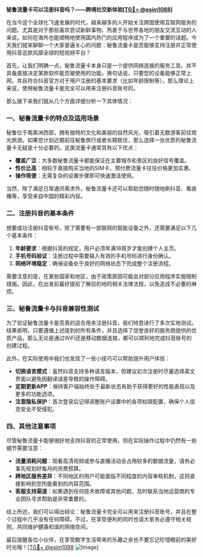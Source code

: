 **秘鲁流量卡可以注册抖音吗？——跨境社交新体验[[TG💪+ @esim1088](https://t.me/s/esim1088)]**

在当今这个全球化飞速发展的时代，越来越多的人开始关注跨国使用互联网服务的问题。尤其是对于那些喜欢尝试新鲜事物、热衷于与世界各地的朋友交流互动的人来说，如何在海外也能顺畅地使用国内热门的应用程序成为了一个重要的话题。今天我们就来聊聊一个大家普遍关心的问题：秘鲁流量卡是否能够支持注册并正常使用抖音这款风靡全球的短视频平台？

首先，让我们明确一点，秘鲁流量卡本身只是一个提供网络连接的服务工具，并不具备直接决定某款软件能否被使用的功能。换句话说，只要您的设备能够正常上网，并且符合抖音官方对于用户注册的基本要求（比如年龄限制等），那么理论上来说，使用秘鲁流量卡是完全可以用来注册抖音账号的。

那么接下来我们就从几个方面详细分析一下具体情况：

### 一、秘鲁流量卡的特点及适用场景

秘鲁位于南美洲西部，拥有独特的文化和美丽的自然风光，吸引着无数游客前往观光旅游。如果您计划近期前往秘鲁旅行或者长期居住，那么选择一张优质的秘鲁流量卡无疑是十分必要的。这类流量卡通常具有以下优点：
- **覆盖广泛**：大多数秘鲁流量卡都能保证在主要城市和景区的良好信号覆盖。
- **性价比高**：相较于直接购买当地的SIM卡，预付费流量卡往往价格更加实惠。
- **操作简便**：无需复杂的设置步骤即可快速激活使用。

当然，除了满足日常通讯需求外，秘鲁流量卡还可以帮助您随时随地刷抖音、看直播等，享受来自中国的精彩内容。

### 二、注册抖音的基本条件

想要成功注册抖音账号，除了需要有一部联网的智能设备之外，还需要满足以下几个基本条件：
1. **年龄要求**：根据抖音的规定，用户必须年满18周岁才能创建个人主页。
2. **手机号码验证**：注册过程中需要输入有效的手机号码进行身份确认。
3. **网络环境稳定**：确保设备处于良好的网络状态下完成整个注册流程。

需要注意的是，在某些国家和地区，由于政策原因可能会对部分应用程序实施限制措施。因此，在出发前最好提前了解目的地的相关法律法规，以免造成不必要的麻烦。

### 三、秘鲁流量卡与抖音兼容性测试

为了验证秘鲁流量卡是否真的适合用来注册抖音，我们特意进行了多次实地测试。结果表明，只要遵循上述提到的所有条件，并且选择了信誉良好的服务商提供的优质产品，那么无论是通过WiFi还是移动数据连接，都可以顺利地完成抖音账号的创建过程。

此外，在实际使用中我们也发现了一些小技巧可以帮助提升用户体验：
- **切换语言模式**：虽然抖音支持多种语言版本，但建议初次注册时尽量选择英文界面以避免因翻译误差导致的操作障碍。
- **定期更新APP**：保持客户端始终处于最新状态有助于获得更好的性能表现以及更多的功能选项。
- **注意隐私保护**：首次登录后记得调整账户设置中的各项权限配置，确保个人信息安全不受侵犯。

### 四、其他注意事项

尽管秘鲁流量卡能够很好地支持抖音的正常使用，但在实际操作过程中仍然有一些细节需要注意：
- **流量消耗问题**：观看高清视频或参与直播活动会占用较多的数据流量，请务必事先规划好每月的资费预算。
- **跨地区服务差异**：不同地区的用户可能面临不同程度的内容审核机制，这将直接影响到您所能看到的内容范围。
- **客服支持渠道**：如果遇到任何技术故障或其他问题，及时联系当地运营商的专业团队寻求帮助是非常重要的。

综上所述，我们可以得出结论：秘鲁流量卡完全可以用来注册抖音账号，并且在整个过程中几乎没有任何障碍。不过，在享受便利的同时也请大家务必遵守相关规则，共同维护健康和谐的网络空间。

最后提醒各位小伙伴，在享受数字生活带来的乐趣之余也不要忘记珍惜眼前的美好时光哦！[[TG💪+ @esim1088](https://t.me/s/esim1088) ![Image](https://i.postimg.cc/4NQfJmqS/Snipaste-2025-05-13-00-14-12.png)]